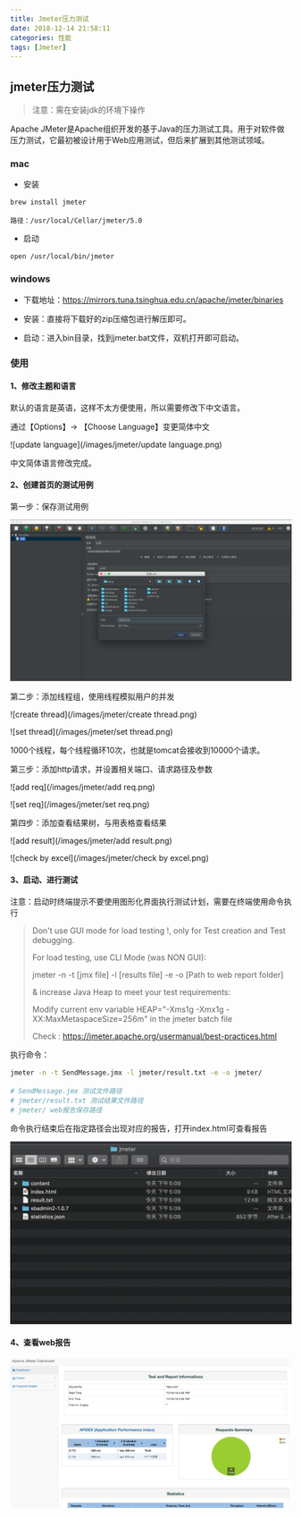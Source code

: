 ```yaml
---
title: Jmeter压力测试
date: 2018-12-14 21:58:11
categories: 性能
tags: [Jmeter]
---
```



## jmeter压力测试

> 注意：需在安装jdk的环境下操作

Apache JMeter是Apache组织开发的基于Java的压力测试工具。用于对软件做压力测试，它最初被设计用于Web应用测试，但后来扩展到其他测试领域。 

<!-- more --> 

### mac

* 安装
```
brew install jmeter

路径：/usr/local/Cellar/jmeter/5.0
```

* 启动
```
open /usr/local/bin/jmeter
```

### windows

* 下载地址：https://mirrors.tuna.tsinghua.edu.cn/apache/jmeter/binaries

* 安装：直接将下载好的zip压缩包进行解压即可。
* 启动：进入bin目录，找到jmeter.bat文件，双机打开即可启动。


### 使用
#### 1、修改主题和语言

默认的语言是英语，这样不太方便使用，所以需要修改下中文语言。

通过【Options】-> 【Choose Language】变更简体中文

![update language](/images/jmeter/update language.png)

中文简体语言修改完成。 

#### 2、创建首页的测试用例

第一步：保存测试用例

![save jmx](/images/jmeter/save.png)

第二步：添加线程组，使用线程模拟用户的并发

![create thread](/images/jmeter/create thread.png)

![set thread](/images/jmeter/set thread.png)

1000个线程，每个线程循环10次，也就是tomcat会接收到10000个请求。

第三步：添加http请求，并设置相关端口、请求路径及参数

![add req](/images/jmeter/add req.png)

![set req](/images/jmeter/set req.png)

第四步：添加查看结果树，与用表格查看结果

![add result](/images/jmeter/add result.png)

![check by excel](/images/jmeter/check by excel.png)

#### 3、启动、进行测试 

注意：启动时终端提示不要使用图形化界面执行测试计划，需要在终端使用命令执行

> Don't use GUI mode for load testing !, only for Test creation and Test debugging.
>
> For load testing, use CLI Mode (was NON GUI):
>
>   jmeter -n -t [jmx file] -l [results file] -e -o [Path to web report folder]
>
> & increase Java Heap to meet your test requirements:
>
>   Modify current env variable HEAP="-Xms1g -Xmx1g -XX:MaxMetaspaceSize=256m" in the jmeter batch file
>
> Check : https://jmeter.apache.org/usermanual/best-practices.html

执行命令：

```sh
jmeter -n -t SendMessage.jmx -l jmeter/result.txt -e -o jmeter/

# SendMessage.jmx 测试文件路径
# jmeter/result.txt 测试结果文件路径
# jmeter/ web报告保存路径
```

命令执行结束后在指定路径会出现对应的报告，打开index.html可查看报告

![report1](/images/jmeter/report1.png)

#### 4、查看web报告

![report2](/images/jmeter/report2.png)